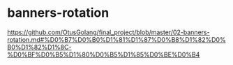 # banners-rotation
https://github.com/OtusGolang/final_project/blob/master/02-banners-rotation.md#%D0%B7%D0%B0%D1%81%D1%87%D0%B8%D1%82%D0%B0%D1%82%D1%8C-%D0%BF%D0%B5%D1%80%D0%B5%D1%85%D0%BE%D0%B4
